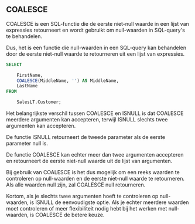 ## COALESCE

COALESCE is een SQL-functie die de eerste niet-null waarde in een lijst van expressies retourneert en wordt gebruikt om null-waarden in SQL-query's te behandelen.

Dus, het is een functie die null-waarden in een SQL-query kan behandelen door de eerste niet-null waarde te retourneren uit een lijst van expressies.

```sql
SELECT

    FirstName,
    COALESCE(MiddleName, '') AS MiddleName,
    LastName
FROM

    SalesLT.Customer;
```

Het belangrijkste verschil tussen COALESCE en ISNULL is dat COALESCE meerdere argumenten kan accepteren, terwijl ISNULL slechts twee argumenten kan accepteren.

De functie ISNULL retourneert de tweede parameter als de eerste parameter null is. 

De functie COALESCE kan echter meer dan twee argumenten accepteren en retourneert de eerste niet-null waarde uit de lijst van argumenten. 

Bij gebruik van COALESCE is het dus mogelijk om een ​​reeks waarden te controleren op null-waarden en de eerste niet-null waarde te retourneren. Als alle waarden null zijn, zal COALESCE null retourneren.

Kortom, als je slechts twee argumenten hoeft te controleren op null-waarden, is ISNULL de eenvoudigste optie. Als je echter meerdere waarden moet controleren of meer flexibiliteit nodig hebt bij het werken met null-waarden, is COALESCE de betere keuze.